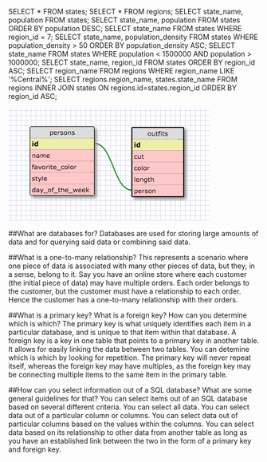 SELECT * FROM states;
SELECT * FROM regions;
SELECT state_name, population FROM states;
SELECT state_name, population FROM states ORDER BY population DESC;
SELECT state_name FROM states WHERE region_id = 7;
SELECT state_name, population_density FROM states WHERE population_density > 50 ORDER BY population_density ASC;
SELECT state_name FROM states WHERE population < 1500000 AND population > 1000000;
SELECT state_name, region_id FROM states ORDER BY region_id ASC;
SELECT region_name FROM regions WHERE region_name LIKE '%Central%';
SELECT regions.region_name, states.state_name FROM regions INNER JOIN states ON regions.id=states.region_id ORDER BY region_id ASC;

![Alt text](/week-8/database-intro/schema.png)

##What are databases for?
Databases are used for storing large amounts of data and for querying said data or combining said data.

##What is a one-to-many relationship?
This represents a scenario where one piece of data is associated with many other pieces of data, but they, in a sense, belong to it.
Say you have an online store where each customer (the initial piece of data) may have multiple orders. Each order belongs to the customer,
but the customer must have a relationship to each order. Hence the customer has a one-to-many relationship with their orders.

##What is a primary key? What is a foreign key? How can you determine which is which?
The primary key is what uniquely identifies each item in a particular database, and is unique to that item within that database.
A foreign key is a key in one table that points to a primary key in another table. It allows for easily linking the data between two tables.
You can detemine which is which by looking for repetition. The primary key will never repeat itself, whereas the foreign key may have multiples,
as the foreign key may be connecting multiple items to the same item in the primary table.

##How can you select information out of a SQL database? What are some general guidelines for that?
You can select items out of an SQL database based on several different criteria. You can select all data. You can select data out of a particular
column or columns. You can select data out of particular columns based on the values within the columns. You can select data based on its 
relationship to other data from another table as long as you have an established link between the two in the form of a primary key and foreign
key.